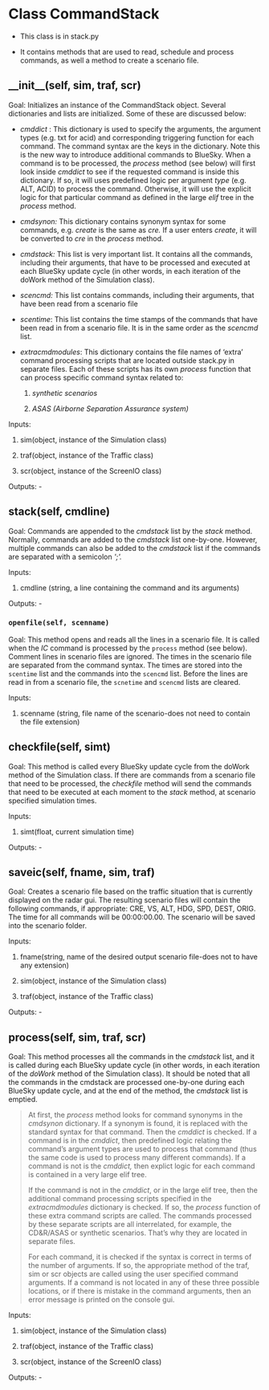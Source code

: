 # Class CommandStack

- This class is in stack.py

- It contains methods that are used to read, schedule and process
  commands, as well a method to create a scenario file.

## \_\_init\_\_(self, sim, traf, scr)

Goal: Initializes an instance of the CommandStack object. Several
dictionaries and lists are initialized. Some of these are discussed
below:

- *cmddict* : This dictionary is used to specify the arguments, the
  argument types (e.g. txt for acid) and corresponding triggering
  function for each command. The command syntax are the keys in the
  dictionary. Note this is the new way to introduce additional commands
  to BlueSky. When a command is to be processed, the *process* method
  (see below) will first look inside *cmddict* to see if the requested
  command is inside this dictionary. If so, it will uses predefined
  logic per argument *type* (e.g. ALT, ACID) to process the command.
  Otherwise, it will use the explicit logic for that particular command
  as defined in the large *elif* tree in the *process* method.

- *cmdsynon:* This dictionary contains synonym syntax for some commands,
  e.g. *create* is the same as *cre.* If a user enters *create*, it will
  be converted to *cre* in the *process* method.

- *cmdstack:* This list is very important list. It contains all the
  commands, including their arguments, that have to be processed and
  executed at each BlueSky update cycle (in other words, in each
  iteration of the doWork method of the Simulation class).

- *scencmd:* This list contains commands, including their arguments,
  that have been read from a scenario file

- *scentime*: This list contains the time stamps of the commands that
  have been read in from a scenario file. It is in the same order as the
  *scencmd* list.

- *extracmdmodules*: This dictionary contains the file names of ‘extra’
  command processing scripts that are located outside stack.py in
  separate files. Each of these scripts has its own *process* function
  that can process specific command syntax related to:

  1.  *synthetic scenarios*

  2.  *ASAS (Airborne Separation Assurance system)*

Inputs:

1.  sim(object, instance of the Simulation class)

2.  traf(object, instance of the Traffic class)

3.  scr(object, instance of the ScreenIO class)

Outputs: -

## stack(self, cmdline)

Goal: Commands are appended to the *cmdstack* list by the *stack*
method. Normally, commands are added to the *cmdstack* list one-by-one.
However, multiple commands can also be added to the *cmdstack* list if
the commands are separated with a semicolon *';'.*

Inputs:

1.  cmdline (string, a line containing the command and its arguments)

Outputs: -

### `openfile(self, scenname)`

Goal: This method opens and reads all the lines in a scenario file. It
is called when the *IC* command is processed by the `process` method (see below). Comment lines in scenario files are ignored. The times in
the scenario file are separated from the command syntax. The times are
stored into the `scentime` list and the commands into the `scencmd`
list. Before the lines are read in from a scenario file, the `scnetime` and `scencmd` lists are cleared.

Inputs:

1.  scenname (string, file name of the scenario-does not need to contain
    the file extension)

## checkfile(self, simt)

Goal: This method is called every BlueSky update cycle from the doWork
method of the Simulation class. If there are commands from a scenario
file that need to be processed, the *checkfile* method will send the
commands that need to be executed at each moment to the *stack* method,
at scenario specified simulation times.

Inputs:

1.  simt(float, current simulation time)

Outputs: -

## saveic(self, fname, sim, traf)

Goal: Creates a scenario file based on the traffic situation that is
currently displayed on the radar gui. The resulting scenario files will
contain the following commands, if appropriate: CRE, VS, ALT, HDG, SPD,
DEST, ORIG. The time for all commands will be 00:00:00.00. The scenario
will be saved into the scenario folder.

Inputs:

1.  fname(string, name of the desired output scenario file-does not to
    have any extension)

2.  sim(object, instance of the Simulation class)

3.  traf(object, instance of the Traffic class)

Outputs: -

## process(self, sim, traf, scr)

Goal: This method processes all the commands in the *cmdstack* list, and
it is called during each BlueSky update cycle (in other words, in each
iteration of the *doWork* method of the Simulation class). It should be
noted that all the commands in the cmdstack are processed one-by-one
during each BlueSky update cycle, and at the end of the method, the
*cmdstack* list is emptied.

> At first, the *process* method looks for command synonyms in the
> *cmdsynon* dictionary. If a synonym is found, it is replaced with the
> standard syntax for that command. Then the *cmddict* is checked. If a
> command is in the *cmddict*, then predefined logic relating the
> command’s argument types are used to process that command (thus the
> same code is used to process many different commands). If a command is
> not is the *cmddict,* then explict logic for each command is contained
> in a very large elif tree.
>
> If the command is not in the *cmddict*, or in the large elif tree,
> then the additional command processing scripts specified in the
> *extracmdmodules* dictionary is checked. If so, the *process* function
> of these extra command scripts are called. The commands processed by
> these separate scripts are all interrelated, for example, the
> CD&R/ASAS or synthetic scenarios. That’s why they are located in
> separate files.
>
> For each command, it is checked if the syntax is correct in terms of
> the number of arguments. If so, the appropriate method of the traf,
> sim or scr objects are called using the user specified command
> arguments. If a command is not located in any of these three possible
> locations, or if there is mistake in the command arguments, then an
> error message is printed on the console gui.

Inputs:

1.  sim(object, instance of the Simulation class)

2.  traf(object, instance of the Traffic class)

3.  scr(object, instance of the ScreenIO class)

Outputs: -

